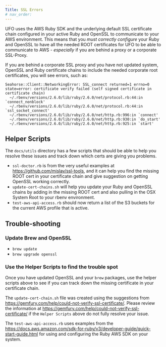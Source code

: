```yaml
---
Title: SSL Errors
# nav_order:
---
```


UFO uses the AWS Ruby SDK and the underlying default SSL certificate chain configured in your active Ruby and
OpenSSL to communicate to your AWS environment. This means that you _must correctly configure_ your Ruby and OpenSSL to have all the needed ROOT certificates for UFO to be able to communicate to AWS - _especially_ if you are behind a proxy or a corporate SSL-Proxy.

If you are behind a corporate SSL proxy and you have not updated system, OpenSSL and Ruby certificate chains to include the needed corporate root certificates, you will see errors, such as:

```
Seahorse::Client::NetworkingError: SSL_connect returned=1 errno=0 state=error: certificate verify failed (self signed certificate in certificate chain)
  ~/.rbenv/versions/2.6.0/lib/ruby/2.6.0/net/protocol.rb:44:in `connect_nonblock'
  ~/.rbenv/versions/2.6.0/lib/ruby/2.6.0/net/protocol.rb:44:in `ssl_socket_connect'
  ~/.rbenv/versions/2.6.0/lib/ruby/2.6.0/net/http.rb:996:in `connect'
  ~/.rbenv/versions/2.6.0/lib/ruby/2.6.0/net/http.rb:930:in `do_start'
  ~/.rbenv/versions/2.6.0/lib/ruby/2.6.0/net/http.rb:925:in `start'
```

## Helper Scripts

The `docs/utils` directory has a few scripts that should be able to help you resolve these issues and track down which certs are giving you problems.

- `ssl-doctor.rb` is from the very useful examples at <https://github.com/mislav/ssl-tools>, and it can help you find the missing ROOT cert in your certificate chain and give suggestion on getting OpenSSL working correctly.
- `update-cert-chains.sh` will help you update your Ruby and OpenSSL chains by adding in the missing ROOT cert and also pulling in the OSX System Root to your rbenv environment.
- `test-aws-api-access.rb` should now return a list of the S3 buckets for the current AWS profile that is active.

## Trouble-shooting

### Update Brew and OpenSSL

- `brew update`
- `brew upgrade openssl`

### Use the Helper Scripts to find the trouble spot

Once you have updated OpenSSL and your `brew` packages, use the helper scripts above to see if you can track down the missing certificate in your certificate chain.

The `update-cert-chain.sh` file was created using the suggestions from <https://gemfury.com/help/could-not-verify-ssl-certificate/>. Please review the information at <https://gemfury.com/help/could-not-verify-ssl-certificate/> if the `Helper Scripts` above do not fully resolve your issue.

The `test-aws-api-access.rb` uses examples from the <https://docs.aws.amazon.com/sdk-for-ruby/v3/developer-guide/quick-start-guide.html> for using and configuring the Ruby AWS SDK on your system.
